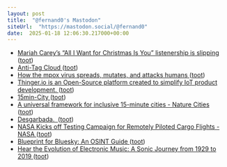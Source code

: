 ```yaml
---
layout: post
title:  "@fernand0's Mastodon"
siteUrl:  "https://mastodon.social/@fernand0"
date:  2025-01-18 12:06:30.217000+00:00
---
```

*  [Mariah Carey’s “All I Want for Christmas Is You” listenership is slipping ](https://www.nbcnews.com/data-graphics/mariah-carey-all-i-want-for-christmas-is-you-listenership-data-rcna18285) ([toot](https://mastodon.social/@fernand0/113849269630798191))
*  [Anti-Tag Cloud ](https://www.bewitched.com/demo/anti) ([toot](https://mastodon.social/@fernand0/113849123090752341))
*  [How the mpox virus spreads, mutates, and attacks humans ](https://www.reuters.com/graphics/HEALTH-MPOX/EXPLAINER/movawymagva) ([toot](https://mastodon.social/@fernand0/113848951826159258))
*  [Thinger.io is an Open-Source platform created to simplify IoT product development.   ](https://thinger.io/about-us/) ([toot](https://mastodon.social/@fernand0/113848577982546704))
*  [15min-City ](https://whatif.sonycsl.it/15mincity) ([toot](https://mastodon.social/@fernand0/113847652629052535))
*  [A universal framework for inclusive 15-minute cities - Nature Cities ](https://www.nature.com/articles/s44284-024-00119-4?itid=lk_inline_enhanced-templat) ([toot](https://mastodon.social/@fernand0/113846964930174812))
*  [Desgarbada.  ](https://avecesunafoto.wordpress.com/2025/01/17/desgarbada) ([toot](https://mastodon.social/@fernand0/113845168236550320))
*  [NASA Kicks off Testing Campaign for Remotely Piloted Cargo Flights - NASA ](https://www.nasa.gov/aeronautics/nasa-kicks-off-testing-campaign-for-remotely-piloted-cargo-flights) ([toot](https://mastodon.social/@fernand0/113845079288579807))
*  [Blueprint for Bluesky: An OSINT Guide ](https://www.osintcombine.com/post/bluesky-osint-guid) ([toot](https://mastodon.social/@fernand0/113844870626384107))
*  [Hear the Evolution of Electronic Music: A Sonic Journey from 1929 to 2019 ](https://www.openculture.com/2024/12/hear-the-evolution-of-electronic-music-a-sonic-journey-from-1929-to-2019.html#utm_source=pocket_reade) ([toot](https://mastodon.social/@fernand0/113844700364815102))

